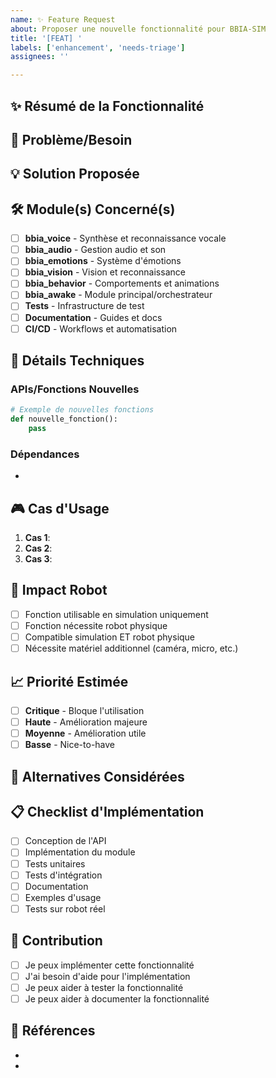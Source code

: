 ```yaml
---
name: ✨ Feature Request
about: Proposer une nouvelle fonctionnalité pour BBIA-SIM
title: '[FEAT] '
labels: ['enhancement', 'needs-triage']
assignees: ''

---
```


## ✨ Résumé de la Fonctionnalité
<!-- Description brève de la fonctionnalité souhaitée -->

## 🎯 Problème/Besoin
<!-- Quel problème cette fonctionnalité résoudrait-elle ? -->

## 💡 Solution Proposée
<!-- Description détaillée de la solution envisagée -->

## 🛠️ Module(s) Concerné(s)
<!-- Cocher les modules qui seraient impactés -->
- [ ] **bbia_voice** - Synthèse et reconnaissance vocale
- [ ] **bbia_audio** - Gestion audio et son
- [ ] **bbia_emotions** - Système d'émotions
- [ ] **bbia_vision** - Vision et reconnaissance
- [ ] **bbia_behavior** - Comportements et animations
- [ ] **bbia_awake** - Module principal/orchestrateur
- [ ] **Tests** - Infrastructure de test
- [ ] **Documentation** - Guides et docs
- [ ] **CI/CD** - Workflows et automatisation

## 🔧 Détails Techniques
<!-- Si vous avez des idées sur l'implémentation -->

### APIs/Fonctions Nouvelles
```python
# Exemple de nouvelles fonctions
def nouvelle_fonction():
    pass
```

### Dépendances
<!-- Nouvelles dépendances Python nécessaires -->
- 

## 🎮 Cas d'Usage
<!-- Exemples concrets d'utilisation -->

1. **Cas 1**: 
2. **Cas 2**: 
3. **Cas 3**: 

## 🤖 Impact Robot
<!-- Impact sur l'utilisation avec Reachy Mini -->
- [ ] Fonction utilisable en simulation uniquement
- [ ] Fonction nécessite robot physique
- [ ] Compatible simulation ET robot physique
- [ ] Nécessite matériel additionnel (caméra, micro, etc.)

## 📈 Priorité Estimée
- [ ] **Critique** - Bloque l'utilisation
- [ ] **Haute** - Amélioration majeure
- [ ] **Moyenne** - Amélioration utile
- [ ] **Basse** - Nice-to-have

## 🔀 Alternatives Considérées
<!-- Autres solutions envisagées -->

## 📋 Checklist d'Implémentation
<!-- Si vous souhaitez contribuer -->
- [ ] Conception de l'API
- [ ] Implémentation du module
- [ ] Tests unitaires
- [ ] Tests d'intégration
- [ ] Documentation
- [ ] Exemples d'usage
- [ ] Tests sur robot réel

## 🤝 Contribution
- [ ] Je peux implémenter cette fonctionnalité
- [ ] J'ai besoin d'aide pour l'implémentation
- [ ] Je peux aider à tester la fonctionnalité
- [ ] Je peux aider à documenter la fonctionnalité

## 🔗 Références
<!-- Liens vers docs, papers, exemples similaires -->
- 
- 
